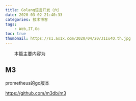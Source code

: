 ```yaml
---
title: Golang语言开发（六）
date: 2020-03-02 21:40:33
categories: 技术博客
tags:
    - Web,IT,Go
toc: true
thumbnail: https://s1.ax1x.com/2020/04/20/J1Iu4O.th.jpg
---
```


　　本篇主要内容为

<!--more-->

## M3

prometheus的go版本

https://github.com/m3db/m3
